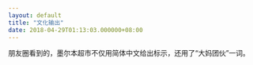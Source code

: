 ```yaml
---
layout: default
title: "文化输出"
date: 2018-04-29T01:13:03.000000+08:00
---
```


朋友圈看到的，墨尔本超市不仅用简体中文给出标示，还用了“大妈团伙”一词。

